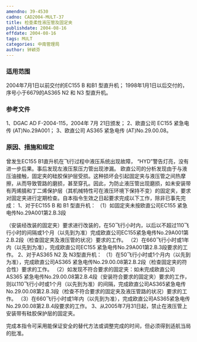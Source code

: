 ```yaml
---
amendno: 39-4530
cadno: CAD2004-MULT-37
title: 检查柔性液压管及固定夹
publishdate: 2004-08-16
effdate: 2004-08-16
tags: MULT
categories: 中南管理局
author: 钟颖芬
---
```


### 适用范围 
2004年7月1日以前交付的EC155 B 和B1 型直升机；
1998年1月1日以后交付的，序号小于6679的AS365 N2 和 N3 型直升机。

### 参考文件
1、DGAC AD F-2004-115，2004年 7月 21日颁发；
 2、欧直公司 EC155 紧急电传 (AT)No.29A001；
 3、欧直公司 AS365 紧急电传 (AT)No.29.00.08。

### 原因、措施和规定 
曾发生EC155 B1直升机在飞行过程中液压系统出现故障， “HYD”警告灯亮，没有进一步后果。事后发现左液压泵压力管出现渗漏。
欧直公司的分析发现由于与液压油接触，固定夹的硅胶保护层受损。这种损坏会引起固定夹与液压管之间热摩擦，从而导致管路的磨损，甚至穿孔。因此，为防止液压管出现磨损，如未安装带有丙烯腈和丁二烯保护层（其机械特性可在液压环境下保持不变）的固定夹，要求对固定夹进行定期检查。自本指令生效之日起要求完成以下工作，除非已事先完成： 
1、对于EC155 B 和 B1 型直升机： 
    （1）如固定夹未按欧直公司EC155 紧急电传No.29A001第2.B.3段
     
（安装经改装的固定夹）要求进行改装的，在50飞行小时内，以后以不超过110飞行小时的间隔或1个月（以先到为准）完成欧直公司EC155紧急电传No.29A001第2.B.2段（检查固定夹及液压管的状况）要求的工作。 
    （2）在660飞行小时或1年内（以先到为准），完成欧直公司EC155
紧急电传No.29A001第2.B.3段要求的工作。 2、对于AS365 N2 及 N3型直升机： 
    （1）在50飞行小时或1个月内（以先到为准），完成欧直公司AS365 紧急电传No.29.00.08第2.B.2段（检查固定夹的符合性）要求的工作。
    （2）如发现不符合要求的固定夹：如未完成欧直公司AS365 紧急电传No.29.00.08第2.B.4段（安装符合要求的固定夹）要求的工作，则以110飞行小时或1个月（以先到为准）的间隔，完成欧直公司AS365紧急电传No.29.00.08第2.B.3段（检查不符合要求的固定夹及液压管路的状况）要求的工作。 
    （3）在660飞行小时或1年内（以先到为准），完成欧直公司AS365紧急电传No.29.00.08第2.B.4段要求的工作。    3、从2005年7月31日起，禁止在液压管上安装带有硅胶保护层的固定夹。 

完成本指令可采用能保证安全的替代方法或调整完成的时间，但必须得到适航当局的批准。 
